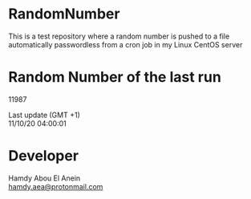 # RandomNumber    
This is a test repository where a random number is pushed to a file automatically passwordless from a cron job in my Linux CentOS server    
# Random Number of the last run   
11987
      
Last update (GMT +1)    
11/10/20 04:00:01
# Developer    
Hamdy Abou El Anein   
hamdy.aea@protonmail.com
